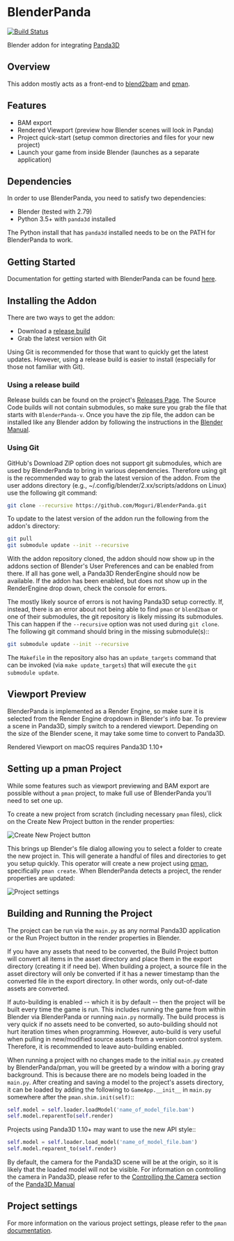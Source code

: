 # BlenderPanda
[![Build Status](https://travis-ci.org/Moguri/BlenderPanda.svg?branch=master)](https://travis-ci.org/Moguri/BlenderPanda)

Blender addon for integrating [Panda3D](http://www.panda3d.org/)

## Overview
This addon mostly acts as a front-end to [blend2bam](https://github.com/Moguri/panda3d-blend2bam) and [pman](https://github.com/Moguri/pman).

## Features
* BAM export
* Rendered Viewport (preview how Blender scenes will look in Panda)
* Project quick-start (setup common directories and files for your new project)
* Launch your game from inside Blender (launches as a separate application)

## Dependencies
In order to use BlenderPanda, you need to satisfy two dependencies:

* Blender (tested with 2.79)
* Python 3.5+ with `panda3d` installed

The Python install that has `panda3d` installed needs to be on the PATH for BlenderPanda to work.

## Getting Started
Documentation for getting started with BlenderPanda can be found [here](https://blenderpanda.readthedocs.org/en/latest/getting_started.html).
## Installing the Addon
There are two ways to get the addon:

* Download a [release build](https://github.com/Moguri/BlenderPanda/releases)
* Grab the latest version with Git

Using Git is recommended for those that want to quickly get the latest updates.
However, using a release build is easier to install (especially for those not familiar with Git).

### Using a release build
Release builds can be found on the project's [Releases Page](https://github.com/Moguri/BlenderPanda/releases).
The Source Code builds will not contain submodules, so make sure you grab the file that starts with `BlenderPanda-v`.
Once you have the zip file, the addon can be installed like any Blender addon by following the instructions in the [Blender Manual](https://www.blender.org/manual/preferences/addons.html).

### Using Git
GitHub's Download ZIP option does not support git submodules, which are used by BlenderPanda to bring in various dependencies.
Therefore using git is the recommended way to grab the latest version of the addon.
From the user addons directory (e.g., ~/.config/blender/2.xx/scripts/addons on Linux) use the following git command:

```bash
git clone --recursive https://github.com/Moguri/BlenderPanda.git
```

To update to the latest version of the addon run the following from the addon's directory:

```bash
git pull
git submodule update --init --recursive
```

With the addon repository cloned, the addon should now show up in the addons section of Blender's User Preferences and can be enabled from there.
If all has gone well, a Panda3D RenderEngine should now be available.
If the addon has been enabled, but does not show up in the RenderEngine drop down, check the console for errors.

The mostly likely source of errors is not having Panda3D setup correctly.
If, instead, there is an error about not being able to find `pman` or `blend2bam` or one of their submodules, the git repository is likely missing its submodules.
This can happen if the `--recursive` option was not used during `git clone`.
The following git command should bring in the missing submodule(s)::

```bash
git submodule update --init --recursive
```

The `Makefile` in the repository also has an `update_targets` command that can be invoked (via `make update_targets`) that will execute the `git submodule update`.


## Viewport Preview
BlenderPanda is implemented as a Render Engine, so make sure it is selected from the Render Engine dropdown in Blender's info bar.
To preview a scene in Panda3D, simply switch to a rendered viewport.
Depending on the size of the Blender scene, it may take some time to convert to Panda3D.

Rendered Viewport on macOS requires Panda3D 1.10+

## Setting up a pman Project
While some features such as viewport previewing and BAM export are possible without a `pman` project, to make full use of BlenderPanda you'll need to set one up.

To create a new project from scratch (including necessary `pman` files), click on the Create New Project button in the render properties:

![Create New Project button](images/create_project.png)

This brings up Blender's file dialog allowing you to select a folder to create the new project in.
This will generate a handful of files and directories to get you setup quickly.
This operator will create a new project using [pman](https://github.com/Moguri/pman), specifically `pman create`.
When BlenderPanda detects a project, the render properties are updated:

![Project settings](images/project_settings.png)

## Building and Running the Project
The project can be run via the `main.py` as any normal Panda3D application or the Run Project button in the render properties in Blender.

If you have any assets that need to be converted, the Build Project button will convert all items in the asset directory and place them in the export directory (creating it if need be).
When building a project, a source file in the asset directory will only be converted if it has a newer timestamp than the converted file in the export directory.
In other words, only out-of-date assets are converted.

If auto-building is enabled -- which it is by default -- then the project will be built every time the game is run.
This includes running the game from within Blender via BlenderPanda or running `main.py` normally.
The build process is very quick if no assets need to be converted, so auto-building should not hurt iteration times when programming.
However, auto-build is very useful when pulling in new/modified source assets from a version control system.
Therefore, it is recommended to leave auto-building enabled.

When running a project with no changes made to the initial `main.py` created by BlenderPanda/pman, you will be greeted by a window with a boring gray background.
This is because there are no models being loaded in the `main.py`.
After creating and saving a model to the project's assets directory, it can be loaded by adding the following to `GameApp.__init__` in `main.py` somewhere after the `pman.shim.init(self)`::

```python
self.model = self.loader.loadModel('name_of_model_file.bam')
self.model.reparentTo(self.render)
```

Projects using Panda3D 1.10+ may want to use the new API style::

```python
self.model = self.loader.load_model('name_of_model_file.bam')
self.model.reparent_to(self.render)
```

By default, the camera for the Panda3D scene will be at the origin, so it is likely that the loaded model will not be visible.
For information on controlling the camera in Panda3D, please refer to the [Controlling the Camera](https://www.panda3d.org/manual/index.php/Controlling_the_Camera) section of the [Panda3D Manual](https://www.panda3d.org/manual/index.php/Main_Page)

## Project settings
For more information on the various project settings, please refer to the `pman` [documentation](https://github.com/Moguri/pman).
